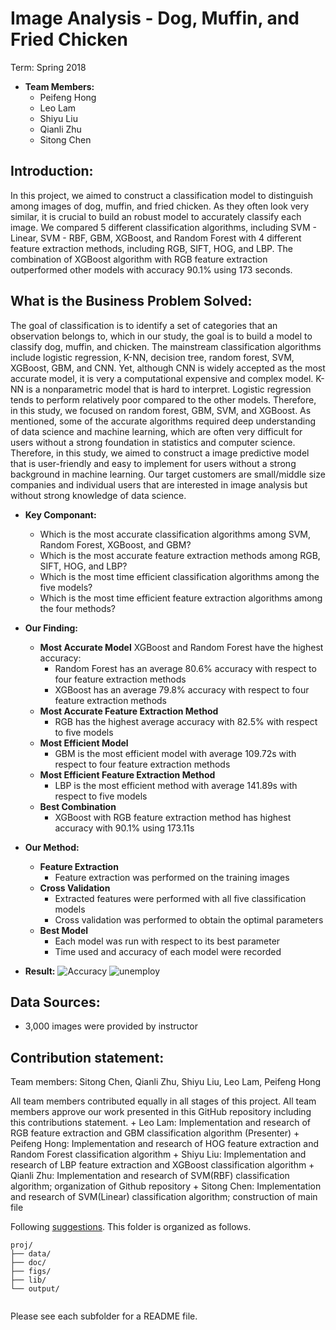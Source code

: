# Image Analysis - Dog, Muffin, and Fried Chicken
Term: Spring 2018

+ **Team Members:**
	+ Peifeng Hong
	+ Leo Lam 
	+ Shiyu Liu
	+ Qianli Zhu
	+ Sitong Chen

	
## Introduction:

In this project, we aimed to construct a classification model to distinguish among images of dog, muffin, and fried chicken. As they often look very similar, it is crucial to build an robust model to accurately classify each image. We compared 5 different classification algorithms, including SVM - Linear, SVM - RBF, GBM, XGBoost, and Random Forest with 4 different feature extraction methods, including RGB, SIFT, HOG, and LBP. The combination of XGBoost algorithm with RGB feature extraction outperformed other models with accuracy 90.1% using 173 seconds.


## What is the Business Problem Solved:

The goal of classification is to identify a set of categories that an observation belongs to, which in our study, the goal is to build a model to classify dog, muffin, and chicken. The mainstream classification algorithms include logistic regression, K-NN, decision tree, random forest, SVM, XGBoost, GBM, and CNN. Yet, although CNN is widely accepted as the most accurate model, it is very a computational expensive and complex model. K-NN is a nonparametric model that is hard to interpret. Logistic regression tends to perform relatively poor compared to the other models. Therefore, in this study, we focused on random forest, GBM, SVM, and XGBoost. As mentioned, some of the accurate algorithms required deep understanding of data science and machine learning, which are often very difficult for users without a strong foundation in statistics and computer science. Therefore, in this study, we aimed to construct a image predictive model that is user-friendly and easy to implement for users without a strong background in machine learning. Our target customers are small/middle size companies and individual users that are interested in image analysis but without strong knowledge of data science.


+ **Key Componant:**
	+ Which is the most accurate classification algorithms among SVM, Random Forest, XGBoost, and GBM?
	+ Which is the most accurate feature extraction methods among RGB, SIFT, HOG, and LBP?
	+ Which is the most time efficient classification algorithms among the five models?
	+ Which is the most time efficient feature extraction algorithms among the four methods?
	
+ **Our Finding:**
	+ **Most Accurate Model**
	XGBoost and Random Forest have the highest accuracy:
	 	+ Random Forest has an average 80.6% accuracy with respect to four feature extraction methods
		+ XGBoost has an average 79.8% accuracy with respect to four feature extraction methods
	+ **Most Accurate Feature Extraction Method** 	
	 	+ RGB has the highest average accuracy with 82.5% with respect to five models
	+ **Most Efficient Model** 
	 	+ GBM is the most efficient model with average 109.72s with respect to four feature extraction methods
	+ **Most Efficient Feature Extraction Method**
	 	+ LBP is the most efficient method with average 141.89s with respect to five models
	+ **Best Combination**
		+ XGBoost with RGB feature extraction method has highest accuracy with 90.1% using 173.11s

	
+ **Our Method:**
	+ **Feature Extraction**
		+ Feature extraction was performed on the training images
	+ **Cross Validation**
	    + Extracted features were performed with all five classification models
	    + Cross validation was performed to obtain the optimal parameters
	+ **Best Model** 
	 	+ Each model was run with respect to its best parameter
	 	+ Time used and accuracy of each model were recorded

+ **Result:**
![Accuracy](output/Accuracy.png)
![unemploy](output/Time.png)

	


## Data Sources:

+ 3,000 images were provided by instructor


## Contribution statement: 

Team members: Sitong Chen, Qianli Zhu, Shiyu Liu, Leo Lam, Peifeng Hong


All team members contributed equally in all stages of this project. All team members approve our work presented in this GitHub repository including this contributions statement. 
	+ Leo Lam: Implementation and research of RGB feature extraction and GBM classification algorithm (Presenter)
	+ Peifeng Hong: Implementation and research of HOG feature extraction and Random Forest classification algorithm
	+ Shiyu Liu: Implementation and research of LBP feature extraction and XGBoost classification algorithm
	+ Qianli Zhu: Implementation and research of SVM(RBF) classification algorithm; organization of Github repository 
	+ Sitong Chen: Implementation and research of SVM(Linear) classification algorithm; construction of main file
	
Following [suggestions](https://github.com/TZstatsADS/Spring2018-Project3-Group5). This folder is organized as follows.

```
proj/
├── data/
├── doc/
├── figs/
├── lib/
└── output/


```

Please see each subfolder for a README file.

